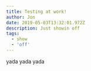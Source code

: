 ```yaml
---
title: Testing at work!
author: Jon
date: 2019-05-03T13:32:01.972Z
description: Just showin off
tags:
  - show
  - 'off'
---
```

yada yada yada
